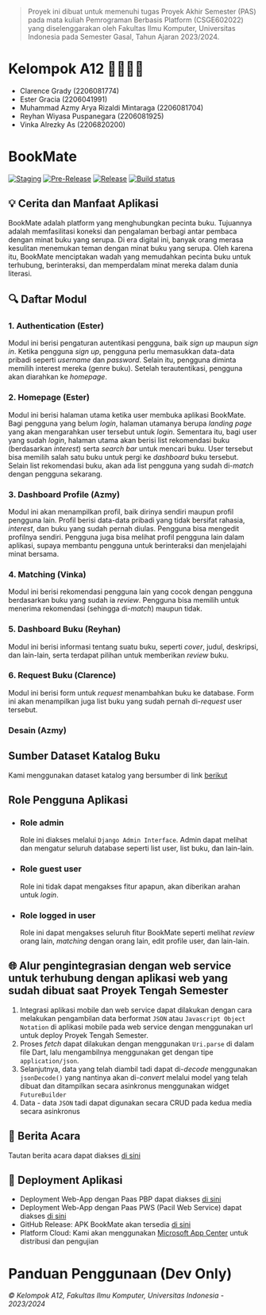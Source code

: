 > Proyek ini dibuat untuk memenuhi tugas Proyek Akhir Semester (PAS)
> pada mata kuliah Pemrograman Berbasis Platform (CSGE602022) yang
> diselenggarakan oleh Fakultas Ilmu Komputer, Universitas Indonesia
> pada Semester Gasal, Tahun Ajaran 2023/2024.

# Kelompok A12 👨‍💻👩‍💻
- Clarence Grady (2206081774)
- Ester Gracia  (2206041991)
- Muhammad Azmy Arya Rizaldi Mintaraga (2206081704)
- Reyhan Wiyasa Puspanegara (2206081925)
- Vinka Alrezky As (2206820200)

# BookMate
[![Staging](https://github.com/PBP-A12/bookmate-finals/actions/workflows/staging.yml/badge.svg)](https://github.com/PBP-A12/bookmate-finals/actions/workflows/staging.yml)
[![Pre-Release](https://github.com/PBP-A12/bookmate-finals/actions/workflows/pre-release.yml/badge.svg)](https://github.com/PBP-A12/bookmate-finals/actions/workflows/pre-release.yml)
[![Release](https://github.com/PBP-A12/bookmate-finals/actions/workflows/release.yml/badge.svg)](https://github.com/PBP-A12/bookmate-finals/actions/workflows/release.yml)
[![Build status](https://build.appcenter.ms/v0.1/apps/ad48a5ec-935e-42f4-8601-636deac35517/branches/main/badge)](https://appcenter.ms)

## 💡 Cerita dan Manfaat Aplikasi
 BookMate adalah platform yang menghubungkan pecinta buku. Tujuannya adalah memfasilitasi koneksi dan pengalaman berbagi antar pembaca dengan minat buku yang serupa. Di era digital ini, banyak orang merasa kesulitan menemukan teman dengan minat buku yang serupa. Oleh karena itu, BookMate menciptakan wadah yang memudahkan pecinta buku untuk terhubung, berinteraksi, dan memperdalam minat mereka dalam dunia literasi.

## 🔍 Daftar Modul
### 1. Authentication (Ester)
Modul ini berisi pengaturan autentikasi pengguna, baik _sign up_ maupun _sign in_. Ketika pengguna _sign up_, pengguna perlu memasukkan data-data pribadi seperti _username_ dan _password_. Selain itu, pengguna diminta memilih interest mereka (genre buku). Setelah terautentikasi, pengguna akan diarahkan ke _homepage_.   
### 2. Homepage (Ester)
Modul ini berisi halaman utama ketika user membuka aplikasi BookMate. Bagi pengguna yang belum _login_, halaman utamanya berupa _landing page_ yang akan mengarahkan user tersebut untuk _login_. Sementara itu, bagi user yang sudah _login_, halaman utama akan berisi list rekomendasi buku (berdasarkan _interest_) serta _search bar_ untuk mencari buku. User tersebut bisa memilih salah satu buku untuk pergi ke _dashboard_ buku tersebut. Selain list rekomendasi buku, akan ada list pengguna yang sudah di-_match_ dengan pengguna sekarang. 
### 3. Dashboard Profile (Azmy)
Modul ini akan menampilkan profil, baik dirinya sendiri maupun profil pengguna lain. Profil berisi data-data pribadi yang tidak bersifat rahasia, _interest_, dan buku yang sudah pernah diulas. Pengguna bisa mengedit profilnya sendiri. Pengguna juga bisa melihat profil pengguna lain dalam aplikasi, supaya membantu pengguna untuk berinteraksi dan menjelajahi minat bersama. 
### 4. Matching (Vinka)
Modul ini berisi rekomendasi pengguna lain yang cocok dengan pengguna berdasarkan  buku yang sudah ia _review_. Pengguna bisa memilih untuk menerima rekomendasi (sehingga di-_match_) maupun tidak. 
### 5. Dashboard Buku (Reyhan)
Modul ini berisi informasi tentang suatu buku, seperti _cover_, judul, deskripsi, dan lain-lain, serta terdapat pilihan untuk memberikan _review_ buku. 
### 6. Request Buku (Clarence)
Modul ini berisi form untuk _request_ menambahkan buku ke database. Form ini akan menampilkan juga list buku yang sudah pernah di-_request_ user tersebut. 
### Desain (Azmy)

## Sumber Dataset Katalog Buku
Kami menggunakan dataset katalog yang bersumber di link [berikut](https://drive.google.com/file/d/17jiAwHx_68zUrolbTl75IoLRFK_JLYrx/view)

##  Role Pengguna Aplikasi
- ### Role admin
    Role ini diakses melalui `Django Admin Interface`. Admin dapat melihat dan mengatur seluruh database seperti list user, list buku, dan lain-lain. 
- ### Role guest user
    Role ini tidak dapat mengakses fitur apapun, akan diberikan arahan untuk _login_. 
- ### Role logged in user
    Role ini dapat mengakses seluruh fitur BookMate seperti melihat _review_ orang lain, _matching_ dengan orang lain, edit profile user, dan lain-lain. 

## 🌐 Alur pengintegrasian dengan web service untuk terhubung dengan aplikasi web yang sudah dibuat saat Proyek Tengah Semester
1. Integrasi aplikasi mobile dan web service dapat dilakukan dengan cara melakukan pengambilan data berformat `JSON` atau `Javascript Object Notation` di aplikasi mobile pada web service dengan menggunakan url untuk deploy Proyek Tengah Semester.
2. Proses _fetch_ dapat dilakukan dengan menggunakan `Uri.parse` di dalam file Dart, lalu mengambilnya menggunakan get dengan tipe `application/json`. 
3. Selanjutnya, data yang telah diambil tadi dapat di-_decode_ menggunakan `jsonDecode()` yang nantinya akan di-_convert_ melalui model yang telah dibuat dan ditampilkan secara asinkronus menggunakan widget `FutureBuilder`
4. Data - data `JSON` tadi dapat digunakan secara CRUD pada kedua media secara asinkronus

## 📃 Berita Acara
Tautan berita acara dapat diakses [di sini](https://1drv.ms/x/s!AjrL352WxT7K00bPGNhQ-V5CHek-?e=NiacUk) 

## 🚀 Deployment Aplikasi
- Deployment Web-App dengan Paas PBP dapat diakses [di sini](https://bookmate-a12-tk.pbp.cs.ui.ac.id/)
- Deployment Web-App dengan Paas PWS (Pacil Web Service) dapat diakses [di sini](https://ester-gracia21-bookmate.stndar.dev/)
- GitHub Release: APK BookMate akan tersedia [di sini](https://github.com/PBP-A12/bookmate-finals/releases)
- Platform Cloud: Kami akan menggunakan [Microsoft App Center](https://install.appcenter.ms/orgs/pebepe/apps/bookmate/distribution_groups/public) untuk distribusi dan pengujian


# Panduan Penggunaan (Dev Only)


*© Kelompok A12, Fakultas Ilmu Komputer, Universitas Indonesia - 2023/2024*
